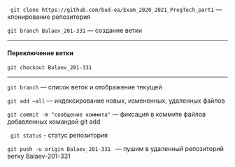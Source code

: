``` git clone https://github.com/bud-ea/Exam_2020_2021_ProgTech_part1``` — клонирование репозитория

```git branch Balaev_201-331``` — создание ветки
___
#### Переключение ветки

```git checkout Balaev_201-331```
___

```git branch``` — список веток и отображение текущей

```git add —all``` — индексирование новых, измененных, удаленных файлов

```git commit -m "сообщение коммита"``` — фиксация в коммите файлов добавленных командой git add

``` git status``` - статус репозитория

```git push -u origin Balaev_201-331 ``` — пушим в удаленный репозиторий ветку Balaev-201-331